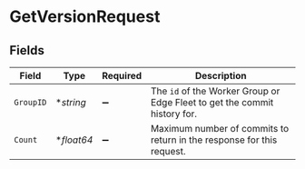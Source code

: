 # GetVersionRequest


## Fields

| Field                                                                                | Type                                                                                 | Required                                                                             | Description                                                                          |
| ------------------------------------------------------------------------------------ | ------------------------------------------------------------------------------------ | ------------------------------------------------------------------------------------ | ------------------------------------------------------------------------------------ |
| `GroupID`                                                                            | **string*                                                                            | :heavy_minus_sign:                                                                   | The <code>id</code> of the Worker Group or Edge Fleet to get the commit history for. |
| `Count`                                                                              | **float64*                                                                           | :heavy_minus_sign:                                                                   | Maximum number of commits to return in the response for this request.                |